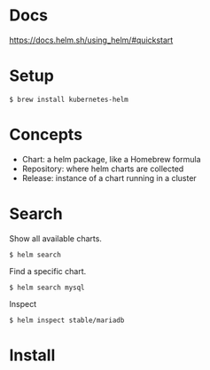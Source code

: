 # Docs
https://docs.helm.sh/using_helm/#quickstart

# Setup
```console
$ brew install kubernetes-helm
```

# Concepts
* Chart: a helm package, like a Homebrew formula
* Repository: where helm charts are collected
* Release: instance of a chart running in a cluster


# Search

Show all available charts.
```console
$ helm search
```

Find a specific chart.
```console
$ helm search mysql
```

Inspect
```console
$ helm inspect stable/mariadb
```

# Install

